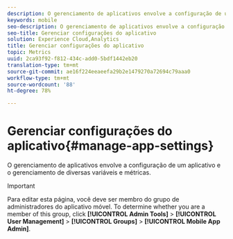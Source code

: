 ```yaml
---
description: O gerenciamento de aplicativos envolve a configuração de um aplicativo e o gerenciamento de diversas variáveis e métricas.
keywords: mobile
seo-description: O gerenciamento de aplicativos envolve a configuração de um aplicativo e o gerenciamento de diversas variáveis e métricas.
seo-title: Gerenciar configurações do aplicativo
solution: Experience Cloud,Analytics
title: Gerenciar configurações do aplicativo
topic: Metrics
uuid: 2ca93f92-f812-434c-add0-5bdf1442eb20
translation-type: tm+mt
source-git-commit: ae16f224eeaeefa29b2e1479270a72694c79aaa0
workflow-type: tm+mt
source-wordcount: '88'
ht-degree: 78%

---
```



# Gerenciar configurações do aplicativo{#manage-app-settings}

O gerenciamento de aplicativos envolve a configuração de um aplicativo e o gerenciamento de diversas variáveis e métricas.

>[!IMPORTANT]
>
>Para editar esta página, você deve ser membro do grupo de administradores do aplicativo móvel. To determine whether you are a member of this group, click **[!UICONTROL Admin Tools]** > **[!UICONTROL User Management]** > **[!UICONTROL Groups]** > **[!UICONTROL Mobile App Admin]**.
